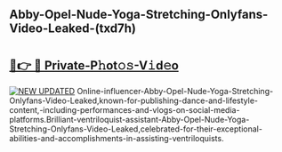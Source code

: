 ## Abby-Opel-Nude-Yoga-Stretching-Onlyfans-Video-Leaked-(txd7h)


# <h2><a href="https://mediaupload.pro?-19M">🔗👉 🔴 Private-P𝚑ot𝚘𝚜-V𝚒d𝚎o</a></h2>

[![NEW UPDATED](https://i.imgur.com/0qMVB7G.gif)](https://mediaupload.pro?-19M)
Online-influencer-Abby-Opel-Nude-Yoga-Stretching-Onlyfans-Video-Leaked,known-for-publishing-dance-and-lifestyle-content,-including-performances-and-vlogs-on-social-media-platforms.Brilliant-ventriloquist-assistant-Abby-Opel-Nude-Yoga-Stretching-Onlyfans-Video-Leaked,celebrated-for-their-exceptional-abilities-and-accomplishments-in-assisting-ventriloquists.  
